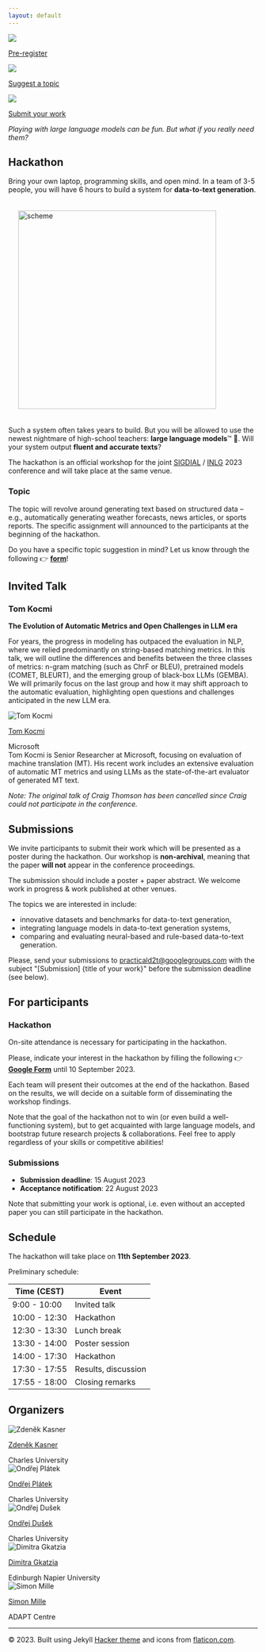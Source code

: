 ```yaml
---
layout: default
---
```

 <div class="forms-container">
<div class="forms">
    <img src="assets/images/google-forms.png">
    <a href="https://forms.gle/Ze15Fbd2kG6RQV8D9">
    <p>Pre-register</p>
    </a>
</div>
<div class="forms">
    <img src="assets/images/google-forms.png">
    <a href="https://forms.gle/ZCjZPtkxBgfwKDYd8">
    <p>Suggest a topic</p>
    </a>
</div>
<div class="forms">
    <img src="assets/images/mail.png">
    <a href="mailto:practicald2t@googlegroups.com">
    <p>Submit your work</p>
    </a>
</div>
</div>



*Playing with large language models can be fun. But what if you really need them?*

## Hackathon
Bring your own laptop, programming skills, and open mind. In a team of 3-5 people, you will have 6 hours to build a system for **data-to-text generation**. 

<img src="assets/images/drawing.png" alt= "scheme" width="400px" style="margin: 20px; max-width: 90%">

Such a system often takes years to build. But you will be allowed to use the newest nightmare of high-school teachers: **large language models**™ 🦜. Will your system output **fluent and accurate texts**?

The hackathon is an official workshop for the joint <a href="https://2023.sigdial.org">SIGDIAL</a> / <a href="https://inlg2023.github.io">INLG</a> 2023 conference and will take place at the same venue.


### Topic
The topic will revolve around generating text based on structured data – e.g., automatically generating weather forecasts, news articles, or sports reports. The specific assignment will announced to the participants at the beginning of the hackathon. 

Do you have a specific topic suggestion in mind? Let us know through the following 👉️ **[form](https://forms.gle/ZCjZPtkxBgfwKDYd8)**!



## Invited Talk

### Tom Kocmi


**The Evolution of Automatic Metrics and Open Challenges in LLM era**

For years, the progress in modeling has outpaced the evaluation in NLP, where we relied predominantly on string-based matching metrics. In this talk, we will outline the differences and benefits between the three classes of metrics: n-gram matching (such as ChrF or BLEU), pretrained models (COMET, BLEURT), and the emerging group of black-box LLMs (GEMBA). We will primarily focus on the last group and how it may shift approach to the automatic evaluation, highlighting open questions and challenges anticipated in the new LLM era.

<div class="organizer-container">
<div class="organizer">
        <img src="assets/images/tom.jpg" alt="Tom Kocmi">
        <a href="http://kocmi.tk">
            <p>Tom Kocmi</p>
        </a>
        <span>Microsoft</span>
</div>
<div class="organizer" style="text-align:left !important">
       Tom Kocmi is Senior Researcher at Microsoft, focusing on evaluation of machine translation (MT). His recent work includes an extensive evaluation of automatic MT metrics and using LLMs as the state-of-the-art evaluator of generated MT text.
</div>
</div>

*Note: The original talk of Craig Thomson has been cancelled since Craig could not participate in the conference.*


## Submissions
We invite participants to submit their work which will be presented as a poster during the hackathon. Our workshop is **non-archival**, meaning that the paper **will not** appear in the conference proceedings.


The submission should include a poster + paper abstract. We welcome work in progress & work published at other venues.

The topics we are interested in include:
- innovative datasets and benchmarks for data-to-text generation,
- integrating language models in data-to-text generation systems,
- comparing and evaluating neural-based and rule-based data-to-text generation.

Please, send your submissions to [practicald2t@googlegroups.com](mailto:practicald2t@googlegroups.com) with the subject "[Submission] {title of your work}" before the submission deadline (see below).



## For participants

### Hackathon
On-site attendance is necessary for participating in the hackathon.

Please, indicate your interest in the hackathon by filling the following 👉️ **[Google Form](https://forms.gle/Ze15Fbd2kG6RQV8D9)** until 10 September 2023.

Each team will present their outcomes at the end of the hackathon. Based on the results, we will decide on a suitable form of disseminating the workshop findings.

Note that the goal of the hackathon not to win (or even build a well-functioning system), but to get acquainted with large language models, and bootstrap future research projects & collaborations. Feel free to apply regardless of your skills or competitive abilities!


### Submissions
- **Submission deadline**: 15 August 2023
- **Acceptance notification**: 22 August 2023

Note that submitting your work is optional, i.e. even without an accepted paper you can still participate in the hackathon.


## Schedule
The hackathon will take place on **11th September 2023**.

Preliminary schedule:

| Time (CEST)   | Event               |
| ------------- | ------------------- |
| 9:00 - 10:00  | Invited talk        |
| 10:00 - 12:30 | Hackathon           |
| 12:30 - 13:30 | Lunch break         |
| 13:30 - 14:00 | Poster session      |
| 14:00 - 17:30 | Hackathon           |
| 17:30 - 17:55 | Results, discussion |
| 17:55 - 18:00 | Closing remarks     |



## Organizers
<div class="organizer-container">
<div class="organizer">
        <img src="assets/images/organizers/zdenek_kasner.jpg" alt="Zdeněk Kasner">
        <a href="https://kasnerz.github.io">
            <p>Zdeněk Kasner</p>
        </a>
        <span>Charles University</span>
    </div>
    
<div class="organizer">
    <img src="assets/images/organizers/ondrej_platek.jpg" alt="Ondřej Plátek">
    <a href="http://opla.cz">
    <p>Ondřej Plátek</p>
     </a>
    <span>Charles University</span>
</div>

<div class="organizer">
    <img src="assets/images/organizers/ondrej_dusek.jpg" alt="Ondřej Dušek">
    <a href="https://tuetschek.github.io/">
        <p>Ondřej Dušek</p>
    </a>
    <span>Charles University</span>
</div>

<div class="organizer">
    <img src="assets/images/organizers/dimitra_gkatzia.jpg" alt="Dimitra Gkatzia">
    <a href="https://dimitragkatzia.wordpress.com">
        <p>Dimitra Gkatzia</p>
    </a>
    <span>Edinburgh Napier University</span>
</div>

<div class="organizer">
    <img src="assets/images/organizers/simon_mille.jpeg" alt="Simon Mille">
    <a href="https://www.adaptcentre.ie/experts/simon-mille/">
        <p>Simon Mille</p>
    </a>
    <span>ADAPT Centre</span>
</div>
</div>
<hr>
<div class="footer">
    © 2023. Built using Jekyll <a href="https://github.com/pages-themes/hacker">Hacker theme</a> and icons from <a
      href="https://flaticon.com">flaticon.com</a>.
  </div>